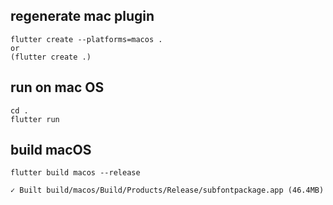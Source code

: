 ## regenerate mac plugin
```
flutter create --platforms=macos .
or
(flutter create .)
```
## run on mac OS
```
cd .
flutter run
```
## build macOS
```
flutter build macos --release
                                 
✓ Built build/macos/Build/Products/Release/subfontpackage.app (46.4MB)

```